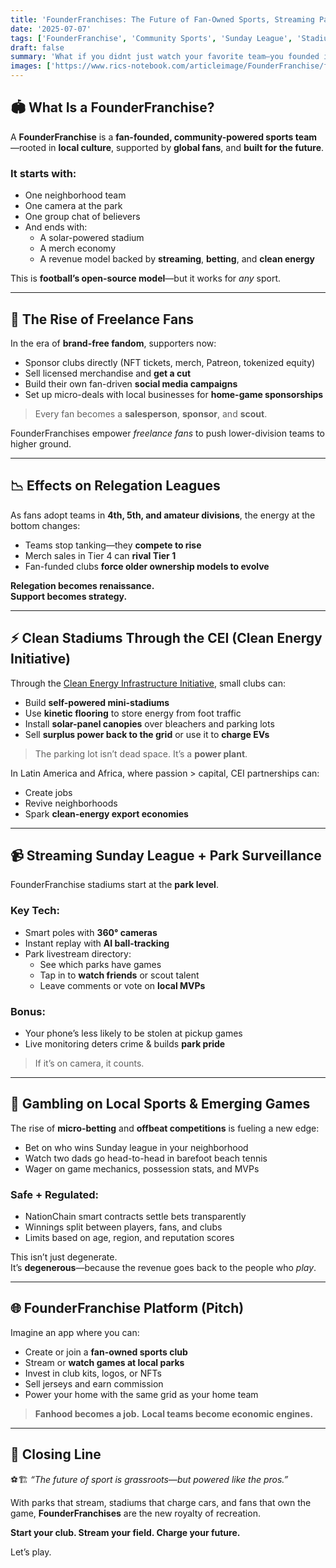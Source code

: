 ```yaml
---
title: 'FounderFranchises: The Future of Fan-Owned Sports, Streaming Parks, and Power-Positive Stadiums ⚽🏟️📲'
date: '2025-07-07'
tags: ['FounderFranchise', 'Community Sports', 'Sunday League', 'Stadium Infrastructure', 'Clean Energy Initiative']
draft: false
summary: 'What if you didnt just watch your favorite team—you founded it? From free-roaming fans funding local clubs, to parks equipped with streaming cameras and clean-powered stadiums, the rise of FounderFranchises is reshaping the economics, ethics, and energy of sport.'
images: ['https://www.rics-notebook.com/articleimage/FounderFranchise/fanownedstadium.webp']
---
```


## 🏟️ What Is a FounderFranchise?

A **FounderFranchise** is a **fan-founded, community-powered sports team**—rooted in **local culture**, supported by **global fans**, and **built for the future**.

### It starts with:
- One neighborhood team  
- One camera at the park  
- One group chat of believers  
- And ends with:  
  - A solar-powered stadium  
  - A merch economy  
  - A revenue model backed by **streaming**, **betting**, and **clean energy**

This is **football’s open-source model**—but it works for *any* sport.

---

## 👥 The Rise of Freelance Fans

In the era of **brand-free fandom**, supporters now:

- Sponsor clubs directly (NFT tickets, merch, Patreon, tokenized equity)
- Sell licensed merchandise and **get a cut**  
- Build their own fan-driven **social media campaigns**  
- Set up micro-deals with local businesses for **home-game sponsorships**

> Every fan becomes a **salesperson**, **sponsor**, and **scout**.

FounderFranchises empower *freelance fans* to push lower-division teams to higher ground.

---

## 📉 Effects on Relegation Leagues

As fans adopt teams in **4th, 5th, and amateur divisions**, the energy at the bottom changes:

- Teams stop tanking—they **compete to rise**  
- Merch sales in Tier 4 can **rival Tier 1**  
- Fan-funded clubs **force older ownership models to evolve**

**Relegation becomes renaissance.**  
**Support becomes strategy.**

---

## ⚡ Clean Stadiums Through the CEI (Clean Energy Initiative)

Through the [Clean Energy Infrastructure Initiative](#), small clubs can:

- Build **self-powered mini-stadiums**  
- Use **kinetic flooring** to store energy from foot traffic  
- Install **solar-panel canopies** over bleachers and parking lots  
- Sell **surplus power back to the grid** or use it to **charge EVs**

> The parking lot isn’t dead space. It’s a **power plant**.

In Latin America and Africa, where passion > capital, CEI partnerships can:

- Create jobs  
- Revive neighborhoods  
- Spark **clean-energy export economies**

---

## 📹 Streaming Sunday League + Park Surveillance

FounderFranchise stadiums start at the **park level**.

### Key Tech:
- Smart poles with **360° cameras**  
- Instant replay with **AI ball-tracking**  
- Park livestream directory:  
  - See which parks have games  
  - Tap in to **watch friends** or scout talent  
  - Leave comments or vote on **local MVPs**

### Bonus:
- Your phone’s less likely to be stolen at pickup games  
- Live monitoring deters crime & builds **park pride**

> If it’s on camera, it counts.

---

## 🎲 Gambling on Local Sports & Emerging Games

The rise of **micro-betting** and **offbeat competitions** is fueling a new edge:

- Bet on who wins Sunday league in your neighborhood  
- Watch two dads go head-to-head in barefoot beach tennis  
- Wager on game mechanics, possession stats, and MVPs

### Safe + Regulated:
- NationChain smart contracts settle bets transparently  
- Winnings split between players, fans, and clubs  
- Limits based on age, region, and reputation scores

This isn’t just degenerate.  
It’s **degenerous**—because the revenue goes back to the people who *play*.

---

## 🌐 FounderFranchise Platform (Pitch)

Imagine an app where you can:

- Create or join a **fan-owned sports club**  
- Stream or **watch games at local parks**  
- Invest in club kits, logos, or NFTs  
- Sell jerseys and earn commission  
- Power your home with the same grid as your home team

> **Fanhood becomes a job.**
> **Local teams become economic engines.**

---

## 💬 Closing Line

⚽🏗️ *“The future of sport is grassroots—but powered like the pros.”*

With parks that stream, stadiums that charge cars, and fans that own the game, **FounderFranchises** are the new royalty of recreation.

**Start your club. Stream your field. Charge your future.**

Let’s play.
